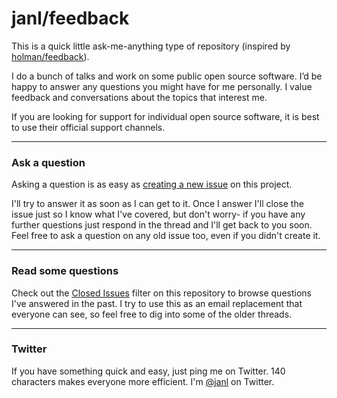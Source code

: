 # janl/feedback

This is a quick little ask-me-anything type of repository (inspired by
[holman/feedback](/holman/feedback)).

I do a bunch of talks and work on some public open source software. I’d
be happy to answer any questions you might have for me personally. I
value feedback and conversations about the topics that interest me.

If you are looking for support for individual open source software, it
is best to use their official support channels.

---

### Ask a question

Asking a question is as easy as
[creating a new issue](https://github.com/janl/feedback/issues/new) on this
project.

I'll try to answer it as soon as I can get to it. Once I answer I'll close the
issue just so I know what I've covered, but don't worry- if you have any further
questions just respond in the thread and I'll get back to you soon. Feel free to
ask a question on any old issue too, even if you didn't create it.

---

### Read some questions

Check out the [Closed Issues](https://github.com/janl/feedback/issues?sort=created&direction=desc&state=closed&page=1)
filter on this repository to browse questions I've answered in the past. I try
to use this as an email replacement that everyone can see, so feel free to dig
into some of the older threads.

---

### Twitter

If you have something quick and easy, just ping me on Twitter. 140 characters
makes everyone more efficient. I'm [@janl](https://twitter.com/janl) on
Twitter.
